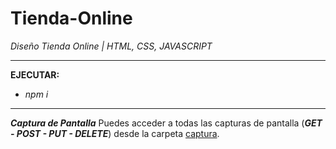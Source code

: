 # Tienda-Online

*Diseño Tienda Online | HTML, CSS, JAVASCRIPT*

------------

**EJECUTAR:**
- *npm i*

------------

***Captura de Pantalla***
Puedes acceder a todas las capturas de pantalla (***GET - POST - PUT - DELETE***) desde la carpeta [captura](./captura/).